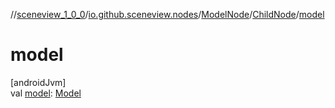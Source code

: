 //[sceneview_1_0_0](../../../../index.md)/[io.github.sceneview.nodes](../../index.md)/[ModelNode](../index.md)/[ChildNode](index.md)/[model](model.md)

# model

[androidJvm]\
val [model](model.md): [Model](../../../io.github.sceneview.model/index.md#1227607086%2FClasslikes%2F-602047187)
